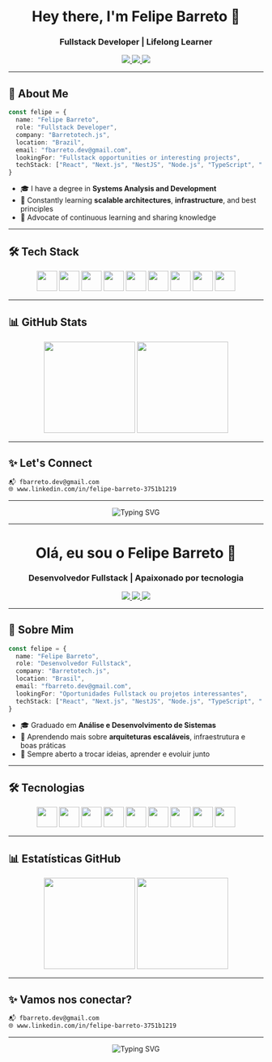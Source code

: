 <!-- ENGLISH VERSION -->

<h1 align="center">Hey there, I'm Felipe Barreto 👋</h1>
<h3 align="center">Fullstack Developer | Lifelong Learner</h3>

<p align="center">
  <a href="https://www.linkedin.com/in/fbarreto-dev" target="_blank">
    <img src="https://img.shields.io/badge/LinkedIn-blue?style=for-the-badge&logo=linkedin&logoColor=white"/>
  </a>
  <a href="mailto:fbarreto.dev@gmail.com">
    <img src="https://img.shields.io/badge/Gmail-red?style=for-the-badge&logo=gmail&logoColor=white"/>
  </a>
  <a href="https://github.com/felipe-barreto-dev">
    <img src="https://img.shields.io/badge/GitHub-black?style=for-the-badge&logo=github&logoColor=white"/>
  </a>
</p>

---

## 🚀 About Me

```ts
const felipe = {
  name: "Felipe Barreto",
  role: "Fullstack Developer",
  company: "Barretotech.js",
  location: "Brazil",
  email: "fbarreto.dev@gmail.com",
  lookingFor: "Fullstack opportunities or interesting projects",
  techStack: ["React", "Next.js", "NestJS", "Node.js", "TypeScript", ".NET", "C#"],
}
```

- 🎓 I have a degree in **Systems Analysis and Development**
- 🌱 Constantly learning **scalable architectures**, **infrastructure**, and best principles
- 🧠 Advocate of continuous learning and sharing knowledge

---

## 🛠️ Tech Stack

<div align="center">
  <img src="https://cdn.jsdelivr.net/gh/devicons/devicon/icons/react/react-original.svg" width="40" height="40"/>
  <img src="https://cdn.jsdelivr.net/gh/devicons/devicon/icons/typescript/typescript-original.svg" width="40" height="40"/>
  <img src="https://cdn.jsdelivr.net/gh/devicons/devicon/icons/javascript/javascript-original.svg" width="40" height="40"/>
  <img src="https://cdn.jsdelivr.net/gh/devicons/devicon/icons/dot-net/dot-net-original.svg" width="40" height="40"/>
  <img src="https://cdn.jsdelivr.net/gh/devicons/devicon/icons/csharp/csharp-original.svg" width="40" height="40"/>
  <img src="https://cdn.jsdelivr.net/gh/devicons/devicon/icons/nodejs/nodejs-original.svg" width="40" height="40"/>
  <img src="https://cdn.jsdelivr.net/gh/devicons/devicon/icons/nestjs/nestjs-original.svg" width="40" height="40"/>
  <img src="https://cdn.jsdelivr.net/gh/devicons/devicon/icons/nextjs/nextjs-original.svg" width="40" height="40"/>
  <img src="https://cdn.jsdelivr.net/gh/devicons/devicon/icons/git/git-original.svg" width="40" height="40"/>
</div>

---

## 📊 GitHub Stats

<div align="center">
  <img height="180em" src="https://github-readme-stats.vercel.app/api?username=felipe-barreto-dev&show_icons=true&theme=radical&include_all_commits=true&count_private=true"/>
  <img height="180em" src="https://github-readme-stats.vercel.app/api/top-langs/?username=felipe-barreto-dev&layout=compact&langs_count=8&theme=radical"/>
</div>

---

## ✨ Let's Connect

```sh
📬 fbarreto.dev@gmail.com
🌐 www.linkedin.com/in/felipe-barreto-3751b1219
```

---

<p align="center">
  <img src="https://readme-typing-svg.demolab.com?font=Fira+Code&weight=500&pause=1000&center=true&vCenter=true&width=435&lines=Thanks+for+visiting+my+profile!;Let's+build+something+great+together!🚀" alt="Typing SVG" />
</p>

---

<!-- VERSÃO EM PORTUGUÊS -->

<h1 align="center">Olá, eu sou o Felipe Barreto 👋</h1>
<h3 align="center">Desenvolvedor Fullstack | Apaixonado por tecnologia</h3>

<p align="center">
  <a href="https://www.linkedin.com/in/fbarreto-dev" target="_blank">
    <img src="https://img.shields.io/badge/LinkedIn-blue?style=for-the-badge&logo=linkedin&logoColor=white"/>
  </a>
  <a href="mailto:fbarreto.dev@gmail.com">
    <img src="https://img.shields.io/badge/Gmail-red?style=for-the-badge&logo=gmail&logoColor=white"/>
  </a>
  <a href="https://github.com/felipe-barreto-dev">
    <img src="https://img.shields.io/badge/GitHub-black?style=for-the-badge&logo=github&logoColor=white"/>
  </a>
</p>

---

## 🚀 Sobre Mim

```ts
const felipe = {
  name: "Felipe Barreto",
  role: "Desenvolvedor Fullstack",
  company: "Barretotech.js",
  location: "Brasil",
  email: "fbarreto.dev@gmail.com",
  lookingFor: "Oportunidades Fullstack ou projetos interessantes",
  techStack: ["React", "Next.js", "NestJS", "Node.js", "TypeScript", ".NET", "C#"],
}
```

- 🎓 Graduado em **Análise e Desenvolvimento de Sistemas**
- 🌱 Aprendendo mais sobre **arquiteturas escaláveis**, infraestrutura e boas práticas
- 🤝 Sempre aberto a trocar ideias, aprender e evoluir junto

---

## 🛠️ Tecnologias

<div align="center">
  <img src="https://cdn.jsdelivr.net/gh/devicons/devicon/icons/react/react-original.svg" width="40" height="40"/>
  <img src="https://cdn.jsdelivr.net/gh/devicons/devicon/icons/typescript/typescript-original.svg" width="40" height="40"/>
  <img src="https://cdn.jsdelivr.net/gh/devicons/devicon/icons/javascript/javascript-original.svg" width="40" height="40"/>
  <img src="https://cdn.jsdelivr.net/gh/devicons/devicon/icons/dot-net/dot-net-original.svg" width="40" height="40"/>
  <img src="https://cdn.jsdelivr.net/gh/devicons/devicon/icons/csharp/csharp-original.svg" width="40" height="40"/>
  <img src="https://cdn.jsdelivr.net/gh/devicons/devicon/icons/nodejs/nodejs-original.svg" width="40" height="40"/>
  <img src="https://cdn.jsdelivr.net/gh/devicons/devicon/icons/nestjs/nestjs-original.svg" width="40" height="40"/>
  <img src="https://cdn.jsdelivr.net/gh/devicons/devicon/icons/nextjs/nextjs-original.svg" width="40" height="40"/>
  <img src="https://cdn.jsdelivr.net/gh/devicons/devicon/icons/git/git-original.svg" width="40" height="40"/>
</div>

---

## 📊 Estatísticas GitHub

<div align="center">
  <img height="180em" src="https://github-readme-stats.vercel.app/api?username=felipe-barreto-dev&show_icons=true&theme=radical&include_all_commits=true&count_private=true"/>
  <img height="180em" src="https://github-readme-stats.vercel.app/api/top-langs/?username=felipe-barreto-dev&layout=compact&langs_count=8&theme=radical"/>
</div>

---

## ✨ Vamos nos conectar?

```sh
📬 fbarreto.dev@gmail.com
🌐 www.linkedin.com/in/felipe-barreto-3751b1219
```

---

<p align="center">
  <img src="https://readme-typing-svg.demolab.com?font=Fira+Code&weight=500&pause=1000&center=true&vCenter=true&width=435&lines=Obrigado+por+visitar+meu+perfil!;Vamos+construir+algo+incrível+juntos!🚀" alt="Typing SVG" />
</p>
